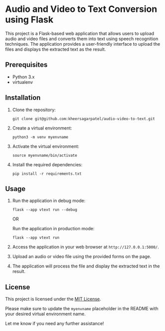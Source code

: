 # Audio and Video to Text Conversion using Flask

This project is a Flask-based web application that allows users to upload audio and video files and converts them into text using speech recognition techniques. The application provides a user-friendly interface to upload the files and displays the extracted text as the result.

## Prerequisites

- Python 3.x
- virtualenv

## Installation

1. Clone the repository:

   ```shell
   git clone git@github.com:kheersagarpatel/audio-video-to-text.git
   ```

2. Create a virtual environment:

   ```shell
   python3 -m venv myenvname
   ```

3. Activate the virtual environment:

   ```shell
   source myenvname/bin/activate
   ```

4. Install the required dependencies:

   ```shell
   pip install -r requirements.txt
   ```

## Usage

1. Run the application in debug mode:

   ```shell
   flask --app vtext run --debug
   ```

   OR

   Run the application in production mode:

   ```shell
   flask --app vtext run
   ```

2. Access the application in your web browser at `http://127.0.0.1:5000/`.

3. Upload an audio or video file using the provided forms on the page.

4. The application will process the file and display the extracted text in the result.

## License

This project is licensed under the [MIT License](LICENSE).

Please make sure to update the `myenvname` placeholder in the README with your desired virtual environment name.

Let me know if you need any further assistance!